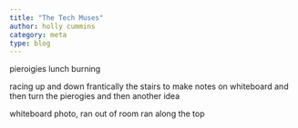 ```yaml
---
title: "The Tech Muses"
author: holly cummins
category: meta
type: blog
---
```



pieroigies lunch burning 

racing up and down frantically the stairs to make notes on whiteboard and then turn the pierogies and then another idea

whiteboard photo, ran out of room ran along the top
